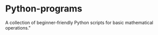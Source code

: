 # Python-programs
A collection of beginner-friendly Python scripts for basic mathematical operations."
